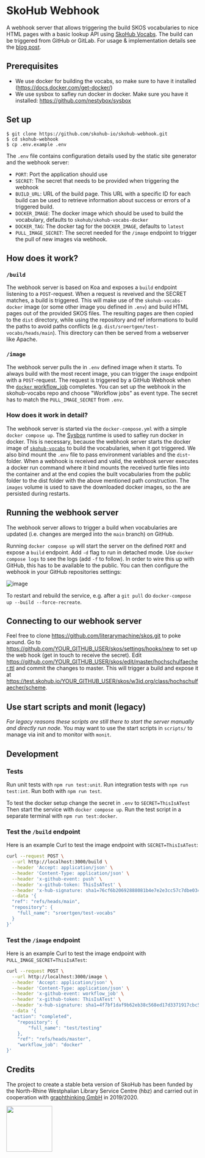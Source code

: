 # SkoHub Webhook

A webhook server that allows triggering the build SKOS vocabularies to nice HTML pages with a basic lookup API using [SkoHub Vocabs](https://github.com/skohub-io/skohub-vocabs). The build can be triggered from GitHub or GitLab. For usage & implementation details see the [blog post](https://blog.lobid.org/2019/09/27/presenting-skohub-vocabs.html).
## Prerequisites

- We use docker for building the vocabs, so make sure to have it installed (https://docs.docker.com/get-docker/)
- We use sysbox to safley run docker in docker. Make sure you have it installed: https://github.com/nestybox/sysbox

## Set up

    $ git clone https://github.com/skohub-io/skohub-webhook.git
    $ cd skohub-webhook
    $ cp .env.example .env

The `.env` file contains configuration details used by the static site generator and the webhook server:

- `PORT`: Port the application should use
- `SECRET`: The secret that needs to be provided when triggering the webhook
- `BUILD_URL`: URL of the build page. This URL with a specific ID for each build can be used to retrieve information about success or errors of a triggered build. 
- `DOCKER_IMAGE`: The docker image which should be used to build the vocabulary, defaults to `skohub/skohub-vocabs-docker`
- `DOCKER_TAG`: The docker tag for the `DOCKER_IMAGE`, defaults to `latest`
- `PULL_IMAGE_SECRET`: The secret needed for the `/image` endpoint to trigger the pull of new images via webhook.

## How does it work?

### `/build`

The webhook server is based on Koa and exposes a `build` endpoint listening to a `POST`-request.
When a request is reveived and the SECRET matches, a build is triggered.
This will make use of the `skohub-vocabs-docker` image (or some other image you defined in `.env`) and build HTML pages out of the provided SKOS files.
The resulting pages are then copied to the `dist` directory, while using the repository and ref informations to build the paths to avoid paths conflicts (e.g. `dist/sroertgen/test-vocabs/heads/main`).
This directory can then be served from a webserver like Apache.

### `/image`

The webhook server pulls the in `.env` defined image when it starts.
To always build with the most recent image, you can trigger the `image` endpoint with a `POST`-request.
The request is triggered by a GitHub Webhook when the [`docker` workflow_job](https://github.com/skohub-io/skohub-vocabs/blob/master/.github/workflows/main.yml) completes.
You can set up the webhook in the skohub-vocabs repo and choose "Workflow jobs" as event type.
The secret has to match the `PULL_IMAGE_SECRET` from `.env`.

### How does it work in detail?

The webhook server is started via the `docker-compose.yml` with a simple `docker compose up`.
The [Sysbox](https://github.com/nestybox/sysbox) runtime is used to safley run docker in docker.
This is necessary, because the webhook server starts the docker image of [`skohub-vocabs`](https://hub.docker.com/r/skohub/skohub-vocabs-docker/tags) to build the vocabularies, when it got triggered.
We also bind mount the `.env` file to pass environment variables and the `dist`-folder.
When a webhook is received and valid, the webhook server executes a docker run command where it bind mounts the received turtle files into the container and at the end copies the built vocabularies from the public folder to the dist folder with the above mentioned path construction.
The `images` volume is used to save the downloaded docker images, so the are persisted during restarts.

## Running the webhook server

The webhook server allows to trigger a build when vocabularies are updated (i.e. changes are merged into the `main` branch) on GitHub.

Running `docker compose up` will start the server on the defined `PORT` and expose a `build` endpoint.
Add `-d` flag to run in detached mode.
Use `docker compose logs` to see the logs (add `-f` to follow).
In order to wire this up with GitHub, this has to be available to the public. You can then configure the webhook in your GitHub repositories settings:

![image](https://user-images.githubusercontent.com/149825/62695510-c756b880-b9d6-11e9-86a9-0c4dcd6bc2cd.png)

To restart and rebuild the service, e.g. after a `git pull` do `docker-compose up --build --force-recreate`.

## Connecting to our webhook server

Feel free to clone https://github.com/literarymachine/skos.git to poke around. Go to https://github.com/YOUR_GITHUB_USER/skos/settings/hooks/new to set up the web hook (get in touch to receive the secret). Edit https://github.com/YOUR_GITHUB_USER/skos/edit/master/hochschulfaecher.ttl and commit the changes to master. This will trigger a build and expose it at https://test.skohub.io/YOUR_GITHUB_USER/skos/w3id.org/class/hochschulfaecher/scheme.

## Use start scripts and monit (legacy)

*For legacy reasons these scripts are still there to start the server manually and directly run node.*
You may want to use the start scripts in `scripts/` to manage via init and to monitor with `monit`.

## Development

### Tests

Run unit tests with `npm run test:unit`.
Run integration tests with `npm run test:int`.
Run both with `npm run test`.

To test the docker setup change the secret in `.env` to `SECRET=ThisIsATest`
Then start the service with `docker compose up`.
Run the test script in a separate terminal with `npm run test:docker`.

### Test the `/build` endpoint

Here is an example Curl to test the image endpoint with `SECRET=ThisIsATest`:

```bash
curl --request POST \
  --url http://localhost:3000/build \
  --header 'Accept: application/json' \
  --header 'Content-Type: application/json' \
  --header 'x-github-event: push' \
  --header 'x-github-token: ThisIsATest' \
  --header 'x-hub-signature: sha1=76cf6b20692888081b4e7e2e3cc57c7dbe034049' \
  --data '{
  "ref": "refs/heads/main",
  "repository": {
    "full_name": "sroertgen/test-vocabs"
  }
}'
```

### Test the `/image` endpoint

Here is an example Curl to test the image endpoint with `PULL_IMAGE_SECRET=ThisIsATest`:

```bash
curl --request POST \
  --url http://localhost:3000/image \
  --header 'Accept: application/json' \
  --header 'Content-Type: application/json' \
  --header 'x-github-event: workflow_job' \
  --header 'x-github-token: ThisIsATest' \
  --header 'x-hub-signature: sha1=4f7bf1daf9b62eb38c568ed17d3371917cbc565f' \
  --data '{
  "action": "completed",
	"repository": {
		"full_name": "test/testing"
	},
	"ref": "refs/heads/master",
	"workflow_job": "docker"
}'

```

## Credits

The project to create a stable beta version of SkoHub has been funded by the North-Rhine Westphalian Library Service Centre (hbz) and carried out in cooperation with [graphthinking GmbH](https://graphthinking.com/) in 2019/2020.

<a target="_blank" href="https://www.hbz-nrw.de"><img src="https://raw.githubusercontent.com/skohub-io/skohub.io/master/img/logo-hbz-color.svg" width="120px"></a>
